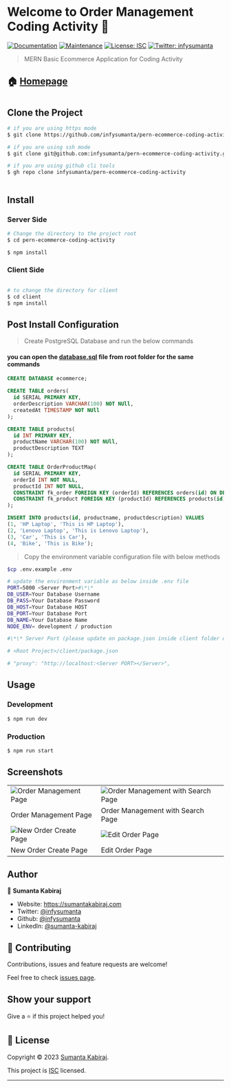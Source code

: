# Welcome to Order Management Coding Activity 👋

[![Documentation](https://img.shields.io/badge/documentation-yes-brightgreen.svg)](https://github.com/infysumanta/pern-ecommerce-coding-activity#readme)
[![Maintenance](https://img.shields.io/badge/Maintained%3F-yes-green.svg)](https://github.com/infysumanta/pern-ecommerce-coding-activity/graphs/commit-activity)
[![License: ISC](https://img.shields.io/github/license/infysumanta/pern-ecommerce-coding-activity)](https://github.com/infysumanta/pern-ecommerce-coding-activity/blob/master/LICENSE)
[![Twitter: infysumanta](https://img.shields.io/twitter/follow/infysumanta.svg?style=social)](https://twitter.com/infysumanta)

> MERN Basic Ecommerce Application for Coding Activity

## 🏠 [Homepage](https://github.com/infysumanta/pern-ecommerce-coding-activity#readme)

#

## Clone the Project

```sh
# if you are using https mode
$ git clone https://github.com/infysumanta/pern-ecommerce-coding-activity

# if you are using ssh mode
$ git clone git@github.com:infysumanta/pern-ecommerce-coding-activity.git

# if you are using github cli tools
$ gh repo clone infysumanta/pern-ecommerce-coding-activity


```

```sh

```

## Install

### Server Side

```sh
# Change the directory to the project root
$ cd pern-ecommerce-coding-activity

$ npm install

```

### Client Side

```sh

# to change the directory for client
$ cd client
$ npm install
```

## Post Install Configuration

> Create PostgreSQL Database and run the below commands

#### you can open the [database.sql](/database.sql) file from root folder for the same commands

```sql
CREATE DATABASE ecommerce;

CREATE TABLE orders(
  id SERIAL PRIMARY KEY,
  orderDescription VARCHAR(100) NOT NUll,
  createdAt TIMESTAMP NOT NUll
);

CREATE TABLE products(
  id INT PRIMARY KEY,
  productName VARCHAR(100) NOT NUll,
  productDescription TEXT
);

CREATE TABLE OrderProductMap(
  id SERIAL PRIMARY KEY,
  orderId INT NOT NULL,
  productId INT NOT NULL,
  CONSTRAINT fk_order FOREIGN KEY (orderId) REFERENCES orders(id) ON DELETE CASCADE ON UPDATE CASCADE,
  CONSTRAINT fk_product FOREIGN KEY (productId) REFERENCES products(id) ON DELETE CASCADE ON UPDATE CASCADE
);

INSERT INTO products(id, productname, productdescription) VALUES
(1, 'HP Laptop', 'This is HP Laptop'),
(2, 'Lenovo Laptop', 'This is Lenovo Laptop'),
(3, 'Car', 'This is Car'),
(4, 'Bike', 'This is Bike');

```

> Copy the environment variable configuration file with below methods

```sh
$cp .env.example .env
```

```sh
# update the environment variable as below inside .env file
PORT=5000 <Server Port>#\*\*
DB_USER=Your Database Username
DB_PASS=Your Database Password
DB_HOST=Your Database HOST
DB_PORT=Your Database Port
DB_NAME=Your Database Name
NODE_ENV= development / production

#\*\* Server Port (please update on package.json inside client folder of proxy key as per Server Port)

# <Root Project>/client/package.json

# "proxy": "http://localhost:<Server PORT></Server>",

```

## Usage

### Development

```sh
$ npm run dev
```

### Production

```sh
$ npm run start
```

<!-- ## Run tests

```sh
npm test
``` -->

## Screenshots

|                                                                  |                                                                                |
| ---------------------------------------------------------------- | ------------------------------------------------------------------------------ |
| ![Order Management Page     ](/screenshots/order_management.png) | ![Order Management with Search Page](/screenshots/order_management_search.png) |
| Order Management Page                                            | Order Management with Search Page                                              |
| ![New Order Create Page   ](/screenshots/new_order.png)          | ![ Edit Order Page](/screenshots/edit_page.png)                                |
| New Order Create Page                                            | Edit Order Page                                                                |

## Author

👤 **Sumanta Kabiraj**

- Website: https://sumantakabiraj.com
- Twitter: [@infysumanta](https://twitter.com/infysumanta)
- Github: [@infysumanta](https://github.com/infysumanta)
- LinkedIn: [@sumanta-kabiraj](https://linkedin.com/in/sumanta-kabiraj)

## 🤝 Contributing

Contributions, issues and feature requests are welcome!

Feel free to check [issues page](https://github.com/infysumanta/pern-ecommerce-coding-activity/issues).

## Show your support

Give a ⭐️ if this project helped you!

## 📝 License

Copyright © 2023 [Sumanta Kabiraj](https://github.com/infysumanta).

This project is [ISC](https://github.com/infysumanta/pern-ecommerce-coding-activity/blob/master/LICENSE) licensed.

---
